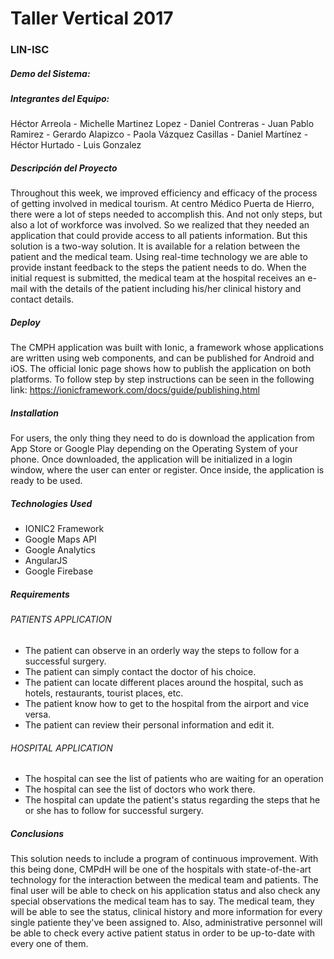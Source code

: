 # Taller Vertical 2017
### LIN-ISC
##### Demo del Sistema: 
##### Integrantes del Equipo: 
Héctor Arreola - 
Michelle Martinez Lopez -
Daniel Contreras -
Juan Pablo Ramirez -
Gerardo Alapizco -
Paola Vázquez Casillas -
Daniel Martínez - 
Héctor Hurtado -
Luis Gonzalez

##### Descripción del Proyecto
Throughout this week, we improved efficiency and efficacy of the process of getting involved in medical tourism. At centro Médico Puerta de Hierro, there were a lot of steps needed to accomplish this. And not only steps, but also a lot of workforce was involved. So we realized that they needed an application that could provide access to all patients information. But this solution is a two-way solution. It is available for a relation between the patient and the medical team. Using real-time technology we are able to provide instant feedback to the steps the patient needs to do. When the initial request is submitted, the medical team at the hospital receives an e-mail with the details of the patient including his/her clinical history and contact details.  

##### Deploy
The CMPH application was built with Ionic, a framework whose applications are written using web components, and can be published for Android and iOS. The official Ionic page shows how to publish the application on both platforms. To follow step by step instructions can be seen in the following link: https://ionicframework.com/docs/guide/publishing.html

##### Installation
For users, the only thing they need to do is download the application from App Store or Google Play depending on the Operating System of your phone. Once downloaded, the application will be initialized in a login window, where the user can enter or register. Once inside, the application is ready to be used.

##### Technologies Used
* IONIC2 Framework 
* Google Maps API
* Google Analytics
* AngularJS
* Google Firebase

##### Requirements
###### PATIENTS APPLICATION
- The patient can observe in an orderly way the steps to follow for a successful surgery.
- The patient can simply contact the doctor of his choice.
- The patient can locate different places around the hospital, such as hotels, restaurants, tourist places, etc.
- The patient know how to get to the hospital from the airport and vice versa.
- The patient can review their personal information and edit it.

###### HOSPITAL APPLICATION
- The hospital can see the list of patients who are waiting for an operation
- The hospital can see the list of doctors who work there.
- The hospital can update the patient's status regarding the steps that he or she has to follow for successful surgery.

##### Conclusions
This solution needs to include a program of continuous improvement. With this being done, CMPdH will be one of the hospitals with state-of-the-art technology for the interaction between the medical team and patients. The final user will be able to check on his application status and also check any special observations the medical team has to say. The medical team, they will be able to see the status, clinical history and more information for every single patiente they've been assigned to. Also, administrative personnel will be able to check every active patient status in order to be up-to-date with every one of them.
